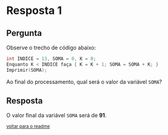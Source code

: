 # Resposta 1

## Pergunta

Observe o trecho de código abaixo:

```c
int INDICE = 13, SOMA = 0, K = 0;
Enquanto K < INDICE faça { K = K + 1; SOMA = SOMA + K; }
Imprimir(SOMA);
```

Ao final do processamento, qual será o valor da variável `SOMA`?

## Resposta

O valor final da variável `SOMA` será de **91**.

<small>

[voltar para o readme](../readme.md)

</small>

